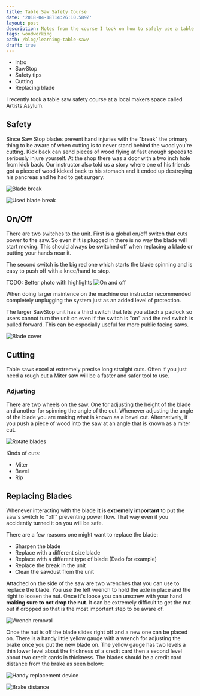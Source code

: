 ```yaml
---
title: Table Saw Safety Course
date: '2018-04-18T14:26:10.589Z'
layout: post
description: Notes from the course I took on how to safely use a table saw.
tags: woodworking
path: /blog/learning-table-saw/
draft: true
---
```


* Intro
* SawStop
* Safety tips
* Cutting
* Replacing blade

I recently took a table saw safety course at a local makers space called Artists
Asylum.  

## Safety 

Since Saw Stop blades prevent hand injuries with the "break" the primary thing to
be aware of when cutting is to never stand behind the wood you're cutting.  Kick
back can send pieces of wood flying at fast enough speeds to seriously injure
yourself.  At the shop there was a door with a two inch hole from kick back.
Our instructor also told us a story where one of his friends got a piece of wood
kicked back to his stomach and it ended up destroying his pancreas and he had to
get surgery.

![Blade break](./blade-break.jpg)

![Used blade break](./brake.jpg)

## On/Off

There are two switches to the unit.  First is a global on/off switch that cuts
power to the saw.  So even if it is plugged in there is no way the blade will
start moving.  This should always be switched off when
replacing a blade or putting your hands near it.

The second switch is the big red one which starts the blade spinning and is easy
to push off with a knee/hand to stop.

TODO: Better photo with highlights
![On and off](./on-off-start.jpg)

When doing larger maintence on the machine our instructor recommended completely
unplugging the system just as an added level of protection.  

The larger SawStop unit has a third switch that lets you attach a padlock so
users cannot turn the unit on even if the switch is "on" and the red switch is
pulled forward.  This can be especially useful for more public facing saws.

![Blade cover](./blade-cover.jpg)

## Cutting

Table saws excel at extremely precise long straight cuts.  Often if you just
need a rough cut a Miter saw will be a faster and safer tool to use.

### Adjusting

There are two wheels on the saw.  One for adjusting the height of the blade and
another for spinning the angle of the cut.  Whenever adjusting the angle of the
blade you are making what is known as a bevel cut.  Alternatively, if you push a
piece of wood into the saw at an angle that is known as a miter cut.

![Rotate blades](./rotate-blade.jpg)

Kinds of cuts:

* Miter
* Bevel
* Rip

## Replacing Blades

Whenever interacting with the blade **it is extremely important** to put the
saw's switch to "off" preventing power flow.  That way even if you accidently turned
it on you will be safe.

There are a few reasons one might want to replace the blade:

* Sharpen the blade
* Replace with a different size blade
* Replace with a different type of blade (Dado for example)
* Replace the break in the unit
* Clean the sawdust from the unit

Attached on the side of the saw are two wrenches that you can use to replace the
blade.  You use the left wrench to hold the axle in place and the right to
loosen the nut.  Once it's loose you can unscrew with your hand **making sure to
not drop the nut**.  It can be extremely difficult to get the nut out if dropped
so that is the most important step to be aware of.

![Wrench removal](./wrench-blades.jpg)

Once the nut is off the blade slides right off and a new one can be placed on.
There is a handy little yellow gauge with a wrench for adjusting the brake once
you put the new blade on.  The yellow gauge has two levels a thin lower level
about the thickness of a credit card then a second level about two credit cards
in thickness.  The blades should be a credit card distance from the brake as
seen below:

![Handy replacement device](./blade-removal.jpg)

![Brake distance](./blade-break.jpg)


